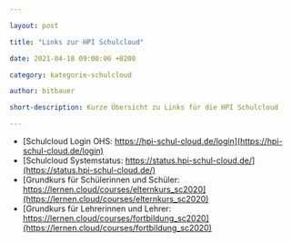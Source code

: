 ```yaml
---

layout: post

title: "Links zur HPI Schulcloud"

date: 2021-04-18 09:00:00 +0200

category: kategorie-schulcloud

author: bitbauer

short-description: Kurze Übersicht zu Links für die HPI Schulcloud

---
```


- [Schulcloud Login OHS: https://hpi-schul-cloud.de/login](https://hpi-schul-cloud.de/login)
- [Schulcloud Systemstatus: https://status.hpi-schul-cloud.de/](https://status.hpi-schul-cloud.de/)
- [Grundkurs für Schülerinnen und Schüler: https://lernen.cloud/courses/elternkurs_sc2020](https://lernen.cloud/courses/elternkurs_sc2020)
- [Grundkurs für Lehrerinnen und Lehrer: https://lernen.cloud/courses/fortbildung_sc2020](https://lernen.cloud/courses/fortbildung_sc2020)
